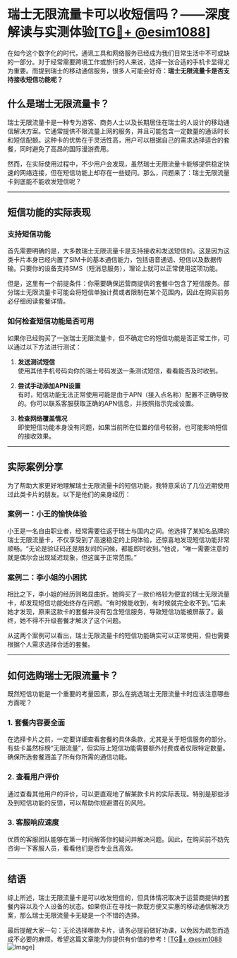 # 瑞士无限流量卡可以收短信吗？——深度解读与实测体验[[TG💪+ @esim1088](https://t.me/s/esim1088)]

在如今这个数字化的时代，通讯工具和网络服务已经成为我们日常生活中不可或缺的一部分。对于经常需要跨境工作或旅行的人来说，选择一张合适的手机卡显得尤为重要。而提到瑞士的移动通信服务，很多人可能会好奇：**瑞士无限流量卡是否支持接收短信功能呢？**

## 什么是瑞士无限流量卡？

瑞士无限流量卡是一种专为游客、商务人士以及长期居住在瑞士的人设计的移动通信解决方案。它通常提供不限流量上网的服务，并且可能包含一定数量的通话时长和短信配额。这种卡的优势在于灵活性高，用户可以根据自己的需求选择适合的套餐，同时避免了高昂的国际漫游费用。

然而，在实际使用过程中，不少用户会发现，虽然瑞士无限流量卡能够提供稳定快速的网络连接，但在短信功能上却存在一些疑问。那么，问题来了：瑞士无限流量卡到底能不能收发短信呢？

---

## 短信功能的实际表现

### **支持短信功能**
首先需要明确的是，大多数瑞士无限流量卡是支持接收和发送短信的。这是因为这类卡片本身已经内置了SIM卡的基本通信能力，包括语音通话、短信以及数据传输。只要你的设备支持SMS（短消息服务），理论上就可以正常使用这项功能。

但是，这里有一个前提条件：你需要确保运营商提供的套餐中包含了短信服务。部分瑞士无限流量卡可能会将短信单独计费或者限制在某个范围内，因此在购买前务必仔细阅读套餐详情。

### **如何检查短信功能是否可用**
如果你已经购买了一张瑞士无限流量卡，但不确定它的短信功能是否正常工作，可以通过以下方法进行测试：

1. **发送测试短信**  
   使用其他手机号码向你的瑞士号码发送一条测试短信，看看能否及时收到。
   
2. **尝试手动添加APN设置**  
   有时，短信功能无法正常使用可能是由于APN（接入点名称）配置不正确导致的。你可以联系客服获取正确的APN信息，并按照指示完成设置。

3. **检查网络覆盖情况**  
   即使短信功能本身没有问题，如果当前所在位置的信号较弱，也可能影响短信的接收效果。

---

## 实际案例分享

为了帮助大家更好地理解瑞士无限流量卡的短信功能，我特意采访了几位近期使用过此类卡片的朋友。以下是他们的亲身经历：

### **案例一：小王的愉快体验**
小王是一名自由职业者，经常需要往返于瑞士与国内之间。他选择了某知名品牌的瑞士无限流量卡，不仅享受到了高速稳定的上网体验，还惊喜地发现短信功能非常顺畅。“无论是验证码还是朋友间的问候，都能即时收到。”他说，“唯一需要注意的就是偶尔会出现延迟现象，但这属于正常范围。”

### **案例二：李小姐的小困扰**
相比之下，李小姐的经历则略显曲折。她购买了一款价格较为便宜的瑞士无限流量卡，却发现短信功能始终存在问题。“有时候能收到，有时候就完全收不到。”后来她才发现，原来这款卡的套餐并没有包含短信服务，导致短信功能被屏蔽了。最终，她不得不升级套餐才解决了这个问题。

从这两个案例可以看出，瑞士无限流量卡的短信功能确实可以正常使用，但也需要根据个人需求选择合适的套餐。

---

## 如何选购瑞士无限流量卡？

既然短信功能是一个重要的考量因素，那么在挑选瑞士无限流量卡时应该注意哪些方面呢？

### **1. 套餐内容要全面**
在选择卡片之前，一定要详细查看套餐的具体条款，尤其是关于短信服务的部分。有些卡虽然标榜“无限流量”，但实际上短信功能需要额外付费或者仅限特定数量。确保所选套餐涵盖了所有你所需的通信功能。

### **2. 查看用户评价**
通过查看其他用户的评价，可以更直观地了解某款卡片的实际表现。特别是那些涉及到短信功能的反馈，可以帮助你规避潜在的风险。

### **3. 客服响应速度**
优质的客服团队能够在第一时间解答你的疑问并解决问题。因此，在购买前不妨先咨询一下客服人员，看看他们是否专业且高效。

---

## 结语

综上所述，瑞士无限流量卡是可以收发短信的，但具体情况取决于运营商提供的套餐内容以及个人设备的状态。如果你正在寻找一款既方便又实惠的移动通信解决方案，那么瑞士无限流量卡无疑是一个不错的选择。

最后提醒大家一句：无论选择哪款卡片，请务必提前做好功课，以免因为疏忽而造成不必要的麻烦。希望这篇文章能为你提供有价值的参考！[[TG💪+ @esim1088](https://t.me/s/esim1088) ![Image](https://i.postimg.cc/4NQfJmqS/Snipaste-2025-05-13-00-14-12.png)]